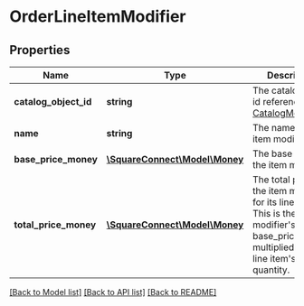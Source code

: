 # OrderLineItemModifier

## Properties
Name | Type | Description | Notes
------------ | ------------- | ------------- | -------------
**catalog_object_id** | **string** | The catalog object id referencing [CatalogModifier](#type-catalogmodifier). | [optional] 
**name** | **string** | The name of the item modifier. | [optional] 
**base_price_money** | [**\SquareConnect\Model\Money**](Money.md) | The base price of the item modifier. | [optional] 
**total_price_money** | [**\SquareConnect\Model\Money**](Money.md) | The total price of the item modifier for its line item. This is the modifier&#39;s base_price_money multiplied by the line item&#39;s quantity. | [optional] 

[[Back to Model list]](../README.md#documentation-for-models) [[Back to API list]](../README.md#documentation-for-api-endpoints) [[Back to README]](../README.md)


